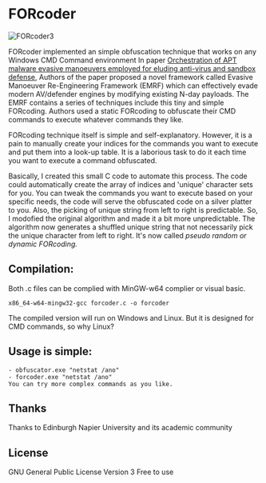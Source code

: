 # FORcoder
![FORcoder3](https://user-images.githubusercontent.com/44269971/229361148-c27c8fa7-b547-47be-be67-3b48d52048dc.PNG)

FORcoder implemented an simple obfuscation technique that works on any Windows CMD Command environment
In paper [Orchestration of APT malware evasive manoeuvers employed for eluding anti-virus and sandbox defense](https://www.sciencedirect.com/science/article/pii/S0167404822000268), Authors of the paper proposed a novel framework called Evasive Manoeuver Re-Engineering Framework (EMRF) which can effectively evade modern AV/defender engines by modifying existing N-day payloads. The EMRF contains a series of techniques include this tiny and simple FORcoding. Authors used a static FORcoding to obfuscate their CMD commands to execute whatever commands they like. 

FORcoding technique itself is simple and self-explanatory. However, it is a pain to manually create your indices for the commands you want to execute and put them into a look-up table. It is a laborious task to do it each time you want to execute a command obfuscated. 

Basically, I created this small C code to automate this process. The code could automatically create the array of indices and 'unique' character sets for you. You can tweak the commands you want to execute based on your specific needs, the code will serve the obfuscated code on a silver platter to you. Also, the picking of unique string from left to right is predictable. So, I modofied the original algorithm and made it a bit more unpredictable. The algorithm now generates a shuffled unique string that not necessarily pick the unique character from left to right. It's now called *pseudo random or dynamic FORcoding.* 

## Compilation: 
Both .c files can be complied with MinGW-w64 complier or visual basic. 
```
x86_64-w64-mingw32-gcc forcoder.c -o forcoder
```
The compiled version will run on Windows and Linux. But it is designed for CMD commands, so why Linux? 

## Usage is simple: 
```
- obfuscator.exe "netstat /ano"
- forcoder.exe "netstat /ano"
You can try more complex commands as you like. 
```

## Thanks
Thanks to Edinburgh Napier University and its academic community

## License
GNU General Public License Version 3
Free to use

